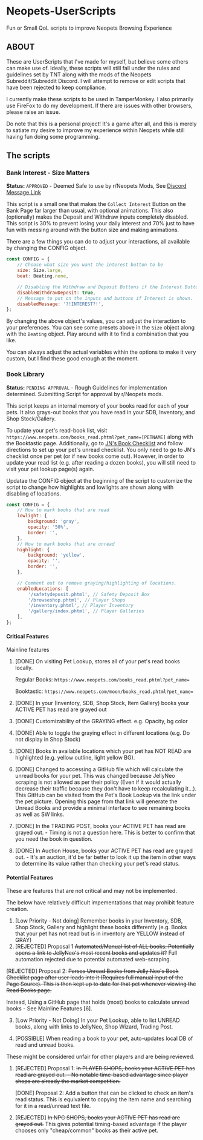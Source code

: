 # Neopets-UserScripts
Fun or Small QoL scripts to improve Neopets Browsing Experience

## ABOUT

These are UserScripts that I've made for myself, but believe some others can make use of. Ideally, these scripts will still fall under the rules and guidelines set by TNT along with the mods of the Neopets Subreddit/Subreddit Discord. I will attempt to remove or edit scripts that have been rejected to keep compliance.

I currently make these scripts to be used in TamperMonkey. I also primarily use FireFox to do my development. If there are issues with other browsers, please raise an issue.

Do note that this is a personal project! It's a game after all, and this is merely to satiate my desire to improve my experience within Neopets while still having fun doing some programming.

## The scripts

### Bank Interest - Size Matters

**Status:** `APPROVED` - Deemed Safe to use by r/Neopets Mods, See [Discord Message Link](https://discord.com/channels/123668853698854913/1194010372173213697/1297201465965940746)


This script is a small one that makes the `Collect Interest` Button on the Bank Page far larger than usual, with optional animations. This also (optionally) makes the Deposit and Withdraw inputs completely disabled. This script is 30% to prevent losing your daily interest and 70% just to have fun with messing around with the button size and making animations.

There are a few things you can do to adjust your interactions, all available by changing the CONFIG object.

```js
const CONFIG = {
    // Choose what size you want the interest button to be
    size: Size.large,
    beat: Beating.none,

    // Disabling the Withdraw and Deposit Buttons if the Interest Button is available.
    disableWithdrawDeposit: true,
    // Message to put on the inputs and buttons if Interest is shown.
    disabledMessage: '?!INTEREST?!',
};
```

By changing the above object's values, you can adjust the interaction to your preferences. You can see some presets above in the `Size` object along with the `Beating` object.  Play around with it to find a combination that you like.

You can always adjust the actual variables within the options to make it very custom, but I find these good enough at the moment.


### Book Library

**Status:** `PENDING APPROVAL` - Rough Guidelines for implementation determined. Submitting Script for approval by r/Neopets mods.

This script keeps an internal memory of your books read for each of your pets. It also grays-out books that you have read in your SDB, Inventory, and Shop Stock/Gallery.

To update your pet's read-book list, visit `https://www.neopets.com/books_read.phtml?pet_name=[PETNAME]` along with the Booktastic page. Additionally, go to [JN's Book Checklist](https://items.jellyneo.net/tools/book-checklist/) and follow directions to set up your pet's unread checklist. You only need to go to JN's checklist once per pet (or if new books come out). However, in order to update your read list (e.g. after reading a dozen books), you will still need to visit your pet lookup page(s) again.

Updatae the CONFIG object at the beginning of the script to customize the script to change how highlights and lowlights are shown along with disabling of locations.

```js
const CONFIG = {
    // How to mark books that are read
    lowlight: {
        background: 'gray',
        opacity: '50%',
        border: '',
    },
    // How to mark books that are unread
    highlight: {
        background: 'yellow',
        opacity: '',
        border: '',
    },

    // Comment out to remove graying/highlighting of locations.
    enabledLocations: [
        '/safetydeposit.phtml', // Safety Deposit Box
        '/browseshop.phtml', // Player Shops
        '/inventory.phtml', // Player Inventory
        '/gallery/index.phtml', // Player Galleries
    ],
};
```

#### Critical Features

Mainline features

1. [DONE] On visiting Pet Lookup, stores all of your pet's read books locally.

   Regular Books: `https://www.neopets.com/books_read.phtml?pet_name=`

   Booktastic: `https://www.neopets.com/moon/books_read.phtml?pet_name=`
2. [DONE] In your (Inventory, SDB, Shop Stock, Item Gallery) books your ACTIVE PET has read are grayed out
3. [DONE] Customizability of the GRAYING effect. e.g. Opacity, bg color
4. [DONE] Able to toggle the graying effect in different locations (e.g. Do not display in Shop Stock)
5. [DONE] Books in available locations which your pet has NOT READ are highlighted (e.g. yellow outline, light yellow BG).
6. [DONE]  Changed to accessing a GitHub file which will calculate the unread books for your pet. This was changed because JellyNeo scraping is not allowed as per their policy (Even if it would actually decrease their traffic because they don't have to keep recalculating it...). This GitHub can be visited from the Pet's Book Lookup via the link under the pet picture. Opening this page from that link will generate the Unread Books and provide a minimal interface to see remaining books as well as SW links.
7. [DONE] In the TRADING POST, books your ACTIVE PET has read are grayed out. - Timing is not a question here. This is better to confirm that you need the book in question.
8. [DONE] In Auction House, books your ACTIVE PET has read are grayed out. - It's an auction, it'd be far better to look it up the item in other ways to determine its value rather than checking your pet's read status.

#### Potential Features

These are features that are not critical and may not be implemented.

The below have relatively difficult impementations that may prohibit feature creation.

1. [Low Priority - Not doing] Remember books in your Inventory, SDB, Shop Stock, Gallery and highlight these books differently (e.g. Books that your pet has not read but is in inventory are YELLOW instead of GRAY)
2. [REJECTED] Proposal 1 ~~Automated/Manual list of ALL books. Potentially opens a link to JellyNeo's most recent books and updates it?~~ Full automation rejected due to potential automated web-scraping.

  [REJECTED] Proposal 2: ~~Parses Unread Books from Jelly Neo's Book Checklist page after user loads into it (Requires full manual input of the Page Source). This is then kept up to date for that pet whenever viewing the Read Books page.~~

  Instead, Using a GitHub page that holds (most) books to calculate unread books - See Mainline Features [6].

3. [Low Priority - Not Doing] In your Pet Lookup, able to list UNREAD books, along with links to JellyNeo, Shop Wizard, Trading Post.

4. [POSSIBLE] When reading a book to your pet, auto-updates local DB of read and unread books.

These might be considered unfair for other players and are being reviewed.

1. [REJECTED] Proposal 1: ~~In PLAYER SHOPS, books your ACTIVE PET has read are grayed out. - No notable time-based advantage since player shops are already the market competition.~~

   [DONE] Proposal 2: Add a button that can be clicked to check an item's read status. This is equivalent to copying the item name and searching for it in a read/unread text file.

2. [REJECTED] ~~In NPC SHOPS, books your ACTIVE PET has read are grayed out.~~ This gives potential timing-based advantage if the player chooses only "cheap/common" books as their active pet.

